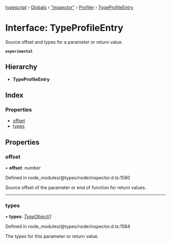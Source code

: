 [typescript](../README.md) › [Globals](../globals.md) › ["inspector"](../modules/_inspector_.md) › [Profiler](../modules/_inspector_.profiler.md) › [TypeProfileEntry](_inspector_.profiler.typeprofileentry.md)

# Interface: TypeProfileEntry

Source offset and types for a parameter or return value.

**`experimental`** 

## Hierarchy

* **TypeProfileEntry**

## Index

### Properties

* [offset](_inspector_.profiler.typeprofileentry.md#offset)
* [types](_inspector_.profiler.typeprofileentry.md#types)

## Properties

###  offset

• **offset**: *number*

Defined in node_modules/@types/node/inspector.d.ts:1580

Source offset of the parameter or end of function for return values.

___

###  types

• **types**: *[TypeObject](_inspector_.profiler.typeobject.md)[]*

Defined in node_modules/@types/node/inspector.d.ts:1584

The types for this parameter or return value.
